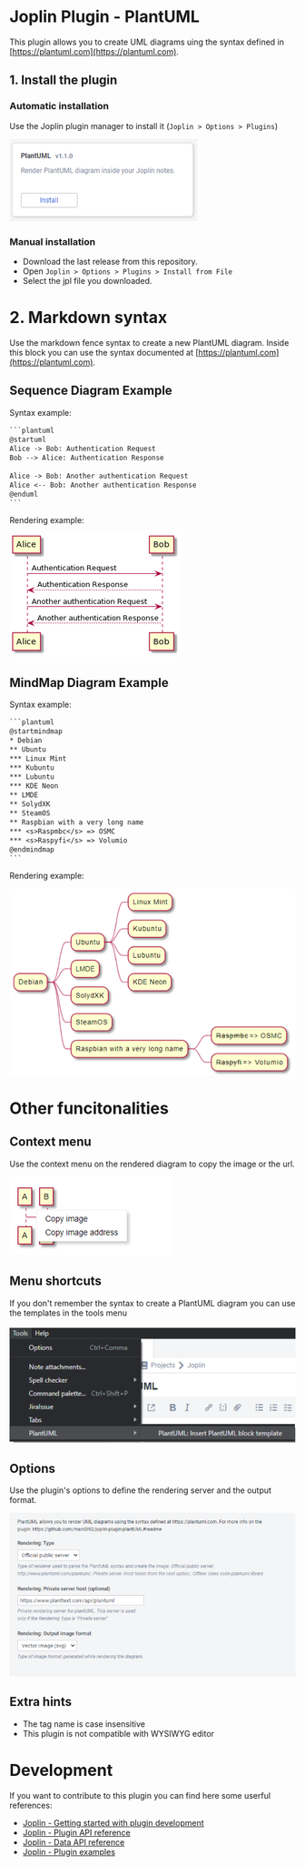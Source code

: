 # Joplin Plugin - PlantUML

This plugin allows you to create UML diagrams uing the syntax defined in [https://plantuml.com](https://plantuml.com).

## 1. Install the plugin

### Automatic installation

Use the Joplin plugin manager to install it (`Joplin > Options > Plugins`)

![Plugin Install](./doc/automatic_install.png)

### Manual installation

- Download the last release from this repository.
- Open `Joplin > Options > Plugins > Install from File`
- Select the jpl file you downloaded.

# 2. Markdown syntax

Use the markdown fence syntax to create a new PlantUML diagram.
Inside this block you can use the syntax documented at [https://plantuml.com](https://plantuml.com).

## Sequence Diagram Example

Syntax example:

    ```plantuml
    @startuml
    Alice -> Bob: Authentication Request
    Bob --> Alice: Authentication Response

    Alice -> Bob: Another authentication Request
    Alice <-- Bob: Another authentication Response
    @enduml
    ```

Rendering example:

![Rendering example](./doc/example_sequence.png)

## MindMap Diagram Example

Syntax example:

    ```plantuml
    @startmindmap
    * Debian
    ** Ubuntu
    *** Linux Mint
    *** Kubuntu
    *** Lubuntu
    *** KDE Neon
    ** LMDE
    ** SolydXK
    ** SteamOS
    ** Raspbian with a very long name
    *** <s>Raspmbc</s> => OSMC
    *** <s>Raspyfi</s> => Volumio
    @endmindmap
    ```

Rendering example:

![Rendering example](./doc/example_mindmap.png)

# Other funcitonalities

## Context menu
Use the context menu on the rendered diagram to copy the image or the url.

![Context Menu](./doc/context_menu.png)

## Menu shortcuts
If you don't remember the syntax to create a PlantUML diagram you can use the templates in the tools menu

![Tools Menu](./doc/tools_menu.png)

## Options
Use the plugin's options to define the rendering server and the output format.

![Options](./doc/options.png)

## Extra hints
- The tag name is case insensitive
- This plugin is not compatible with WYSIWYG editor

# Development
If you want to contribute to this plugin you can find here some userful references:

- [Joplin - Getting started with plugin development](https://joplinapp.org/api/get_started/plugins/)
- [Joplin - Plugin API reference](https://joplinapp.org/api/references/plugin_api/classes/joplin.html)
- [Joplin - Data API reference](https://joplinapp.org/api/references/rest_api/)
- [Joplin - Plugin examples](https://github.com/laurent22/joplin/tree/dev/packages/app-cli/tests/support/plugins)